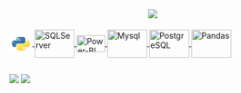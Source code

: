 <div align="center">
  <a href="https://github.com/Bruno-Botelho">
  <img height="180em" src="https://github-readme-stats.vercel.app/api?username=Bruno-Botelho&show_icons=true&theme=dracula&include_all_commits=true&count_private=true"/>
  <!–<img height="180em" src="https://github-readme-stats.vercel.app/api/top-langs/?username=Bruno-Botelho&layout=compact&langs_count=7&theme=dracula"/>
</div>
<div style="display: inline_block"><br>
<img align="center" height="30" title="Python" width="40" src="https://raw.githubusercontent.com/devicons/devicon/master/icons/python/python-original.svg">
<img align="center" height="50" title="SQLServer" width="70" src="https://cdn-icons-png.flaticon.com/512/5968/5968364.png" />
<img align="center" height="30" title="Power-BI" width="50" src="https://raw.githubusercontent.com/microsoft/PowerBI-Icons/master//SVG/Desktop.svg" />
<img align="center" height="50" title="Mysql" width="70" src="https://cdn.jsdelivr.net/gh/devicons/devicon/icons/mysql/mysql-original-wordmark.svg" />
<img align="center" height="50" title="PostgreSQL" width="70" src="https://cdn.jsdelivr.net/gh/devicons/devicon/icons/postgresql/postgresql-plain-wordmark.svg" />
<img align="center" height="50" title="Pandas" width="70" src="https://cdn.jsdelivr.net/gh/devicons/devicon/icons/pandas/pandas-original-wordmark.svg" />        
</div>

##

<div> 
  <a href="https://www.linkedin.com/in/brbotelho/" target="_blank"><img src="https://img.shields.io/badge/-LinkedIn-%230077B5?style=for-the-badge&logo=linkedin&logoColor=white" target="_blank"></a> 
  <a href="https://www.instagram.com/brunohbotelho/" target="_blank"><img src="https://img.shields.io/badge/-Instagram-%23E4405F?style=for-the-badge&logo=instagram&logoColor=white" target="_blank"></a>
</div>
